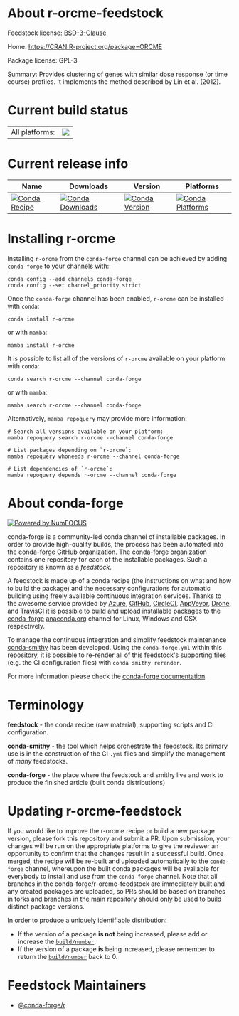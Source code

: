 About r-orcme-feedstock
=======================

Feedstock license: [BSD-3-Clause](https://github.com/conda-forge/r-orcme-feedstock/blob/main/LICENSE.txt)

Home: https://CRAN.R-project.org/package=ORCME

Package license: GPL-3

Summary: Provides clustering of genes with similar  dose response (or time course) profiles. It implements the method  described by Lin et al. (2012).

Current build status
====================


<table><tr><td>All platforms:</td>
    <td>
      <a href="https://dev.azure.com/conda-forge/feedstock-builds/_build/latest?definitionId=2355&branchName=main">
        <img src="https://dev.azure.com/conda-forge/feedstock-builds/_apis/build/status/r-orcme-feedstock?branchName=main">
      </a>
    </td>
  </tr>
</table>

Current release info
====================

| Name | Downloads | Version | Platforms |
| --- | --- | --- | --- |
| [![Conda Recipe](https://img.shields.io/badge/recipe-r--orcme-green.svg)](https://anaconda.org/conda-forge/r-orcme) | [![Conda Downloads](https://img.shields.io/conda/dn/conda-forge/r-orcme.svg)](https://anaconda.org/conda-forge/r-orcme) | [![Conda Version](https://img.shields.io/conda/vn/conda-forge/r-orcme.svg)](https://anaconda.org/conda-forge/r-orcme) | [![Conda Platforms](https://img.shields.io/conda/pn/conda-forge/r-orcme.svg)](https://anaconda.org/conda-forge/r-orcme) |

Installing r-orcme
==================

Installing `r-orcme` from the `conda-forge` channel can be achieved by adding `conda-forge` to your channels with:

```
conda config --add channels conda-forge
conda config --set channel_priority strict
```

Once the `conda-forge` channel has been enabled, `r-orcme` can be installed with `conda`:

```
conda install r-orcme
```

or with `mamba`:

```
mamba install r-orcme
```

It is possible to list all of the versions of `r-orcme` available on your platform with `conda`:

```
conda search r-orcme --channel conda-forge
```

or with `mamba`:

```
mamba search r-orcme --channel conda-forge
```

Alternatively, `mamba repoquery` may provide more information:

```
# Search all versions available on your platform:
mamba repoquery search r-orcme --channel conda-forge

# List packages depending on `r-orcme`:
mamba repoquery whoneeds r-orcme --channel conda-forge

# List dependencies of `r-orcme`:
mamba repoquery depends r-orcme --channel conda-forge
```


About conda-forge
=================

[![Powered by
NumFOCUS](https://img.shields.io/badge/powered%20by-NumFOCUS-orange.svg?style=flat&colorA=E1523D&colorB=007D8A)](https://numfocus.org)

conda-forge is a community-led conda channel of installable packages.
In order to provide high-quality builds, the process has been automated into the
conda-forge GitHub organization. The conda-forge organization contains one repository
for each of the installable packages. Such a repository is known as a *feedstock*.

A feedstock is made up of a conda recipe (the instructions on what and how to build
the package) and the necessary configurations for automatic building using freely
available continuous integration services. Thanks to the awesome service provided by
[Azure](https://azure.microsoft.com/en-us/services/devops/), [GitHub](https://github.com/),
[CircleCI](https://circleci.com/), [AppVeyor](https://www.appveyor.com/),
[Drone](https://cloud.drone.io/welcome), and [TravisCI](https://travis-ci.com/)
it is possible to build and upload installable packages to the
[conda-forge](https://anaconda.org/conda-forge) [anaconda.org](https://anaconda.org/)
channel for Linux, Windows and OSX respectively.

To manage the continuous integration and simplify feedstock maintenance
[conda-smithy](https://github.com/conda-forge/conda-smithy) has been developed.
Using the ``conda-forge.yml`` within this repository, it is possible to re-render all of
this feedstock's supporting files (e.g. the CI configuration files) with ``conda smithy rerender``.

For more information please check the [conda-forge documentation](https://conda-forge.org/docs/).

Terminology
===========

**feedstock** - the conda recipe (raw material), supporting scripts and CI configuration.

**conda-smithy** - the tool which helps orchestrate the feedstock.
                   Its primary use is in the construction of the CI ``.yml`` files
                   and simplify the management of *many* feedstocks.

**conda-forge** - the place where the feedstock and smithy live and work to
                  produce the finished article (built conda distributions)


Updating r-orcme-feedstock
==========================

If you would like to improve the r-orcme recipe or build a new
package version, please fork this repository and submit a PR. Upon submission,
your changes will be run on the appropriate platforms to give the reviewer an
opportunity to confirm that the changes result in a successful build. Once
merged, the recipe will be re-built and uploaded automatically to the
`conda-forge` channel, whereupon the built conda packages will be available for
everybody to install and use from the `conda-forge` channel.
Note that all branches in the conda-forge/r-orcme-feedstock are
immediately built and any created packages are uploaded, so PRs should be based
on branches in forks and branches in the main repository should only be used to
build distinct package versions.

In order to produce a uniquely identifiable distribution:
 * If the version of a package **is not** being increased, please add or increase
   the [``build/number``](https://docs.conda.io/projects/conda-build/en/latest/resources/define-metadata.html#build-number-and-string).
 * If the version of a package **is** being increased, please remember to return
   the [``build/number``](https://docs.conda.io/projects/conda-build/en/latest/resources/define-metadata.html#build-number-and-string)
   back to 0.

Feedstock Maintainers
=====================

* [@conda-forge/r](https://github.com/conda-forge/r/)

